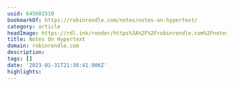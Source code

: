 ```yaml
---
uuid: 645601510
bookmarkOf: https://robinrendle.com/notes/notes-on-hypertext/
category: article
headImage: https://rdl.ink/render/https%3A%2F%2Frobinrendle.com%2Fnotes%2Fnotes-on-hypertext%2F
title: Notes On Hypertext
domain: robinrendle.com
description:
tags: []
date: '2023-01-31T21:38:41.906Z'
highlights:
---
```




